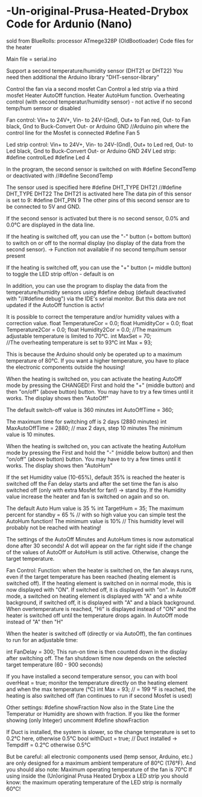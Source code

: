 # -Un-original-Prusa-Heated-Drybox Code for Ardunio (Nano) 
sold from BlueRolls: processor ATmege328P (OldBootloader)
Code files for the heater 

Main file = serial.ino


Support a second temperature/humidity sensor (DHT21 or DHT22)
You need then additional the Arduino library "DHT-sensor-library"

Control the fan via a second mosfet
Can Control a led strip via a third mosfet
Heater AutoOff function.
Heater AutoHum function.
Overheating control (with second temperatur/humidity sensor) - not active if no second temp/hum semsor or disabled

Fan control: Vin+ to 24V+, Vin- to 24V-(Gnd), Out+ to Fan red, Out- to Fan black, Gnd to Buck-Convert Out- or Arduino GND
//Arduino pin where the control line for the Mosfet is connected
#define Fan 5

Led strip control: Vin+ to 24V+, Vin- to 24V-(Gnd), Out+ to Led red, Out- to Led black, Gnd to Buck-Convert Out- or Arduino GND
24V Led strip:
#define controlLed
#define Led 4

In the program, the second sensor is switched on with
#define SecondTemp
or deactivated with //#define SecondTemp

The sensor used is specified here
#define DHT_TYPE DHT21
//#define DHT_TYPE DHT22
The DHT21 is activated here
The data pin of this sensor is set to 9:
#define DHT_PIN 9
The other pins of this second sensor are to be connected to 5V and GND.

If the second sensor is activated but there is no second sensor,
0.0% and 0.0°C are displayed in the data line.

If the heating is switched off, you can use the
"-" button (= bottom button) to switch on or off to the normal display (no display of the data from the second sensor).
-> Function not available if no second temp/hum sensor present

If the heating is switched off, you can use the
"+" button (= middle button) to toggle the LED strip off/on - default is on

In addition, you can use the program to display the data from the temperature/humidity sensors using
#define debug (default deactivated with "//#define debug")
via the IDE's serial monitor.
But this data are not updated if the AutoOff function is activ!

It is possible to correct the temperature and/or humidity values with a correction value.
float TemperatureCor = 0.0;
float HumidityCor = 0.0;
float Temperature2Cor = 0.0;
float Humidity2Cor = 0.0;
//The maximum adjustable temperature is limited to 70°C.
int MaxSet = 70;  
//The overheating temperature is set to 93°C
int Max = 93;   

This is because the Arduino should only be operated up to a maximum temperature of 80°C.
If you want a higher temperature, you have to place the electronic components outside the housing! 

When the heating is switched on, you can activate the heating AutoOff mode by pressing the
CHANGED!
First and hold the "+" (middle button) and then "on/off" (above button) button.
You may have to try a few times until it works. The display shows then "AutoOff"

The default switch-off value is 360 minutes
int AutoOffTime = 360;

The maximum time for switching off is 2 days (2880 minutes)
int MaxAutoOffTime = 2880; // max 2 days, step 10 minutes
The minimum value is 10 minutes.

When the heating is switched on, you can activate the heating AutoHum mode by pressing the
First and hold the "-" (middle below button) and then "on/off" (above button) button.
You may have to try a few times until it works.  The display shows then "AutoHum"

If the set Humidity value (10-65%), default 35% is reached the heater is switched off
the Fan delay starts and after the set time the fan is also switched off (only with extra Mosfet for fan!)
-> stand by. 
If the Humidity value increase the heater and fan is switched on again
and so on. 

The default Auto Hum value is 35 %
int TargetHum = 35;
The maximum percent for standby = 65 %		// with so high value you can simple test the AutoHum function!
The minimum value is 10%			// This humidity level will probably not be reached with heating! 

The settings of the AutoOff Minutes and AutoHum times is now automatical done after 30 seconds!
A dot will appear on the far right side if the change of the values of AutoOff or AutoHum is still active.
Otherwise, change the target temperature.

Fan Control:
Function: when the heater is switched on, the fan always runs, even if the target temperature has been reached (heating element is switched off).
If the heating element is switched on in normal mode, this is now displayed with "ON".
If switched off, it is displayed with "on".
In AutoOff mode, a switched on heating element is displayed with "A" and a white background, 
if switched off, it is displayed with "A" and a black background.
When overtemperature is reached, "Hi" is displayed instead of "ON" and the heater is switched off until the temperature drops again.
In AutoOff mode instead of "A" then "H"
 
When the heater is switched off (directly or via AutoOff), the fan continues to run for an adjustable time:

int FanDelay = 300;
This run-on time is then counted down in the display after switching off.
The fan shutdown time now depends on the selected target temperature (60 - 900 seconds)

If you have installed a second temperature sensor, you can with 
bool overHeat = true;
monitor the temperature directly on the heating element and when the max temperature (°C)
int Max = 93;		// = 199 °F
is reached, the heating is also switched off (fan continues to run if second Mosfet is used)

Other settings:
#define showFraction
Now also in the State Line the Temperatur or Humidity are shown with fraction.
If you like the former showing (only Integer) uncomment #define showFraction

If Duct is installed, the system is slower, so the change temperature is set to 0.2°C here, otherwise 0.5°C
bool withDuct = true;                     // Duct installed -> Tempdiff = 0.2°C otherwise 0.5°C


But be careful: 
all electronic components used (temp sensor, Arduino, etc.) are only designed for a maximum ambient temperature of 80°C (176°F).
And you should also note: Maximum operating temperature of the fan is 70°C
If using inside the (Un)original Prusa Heated Drybox a LED strip you should know:
the maximum operating temperature of the LED strip is normally 60°C! 


